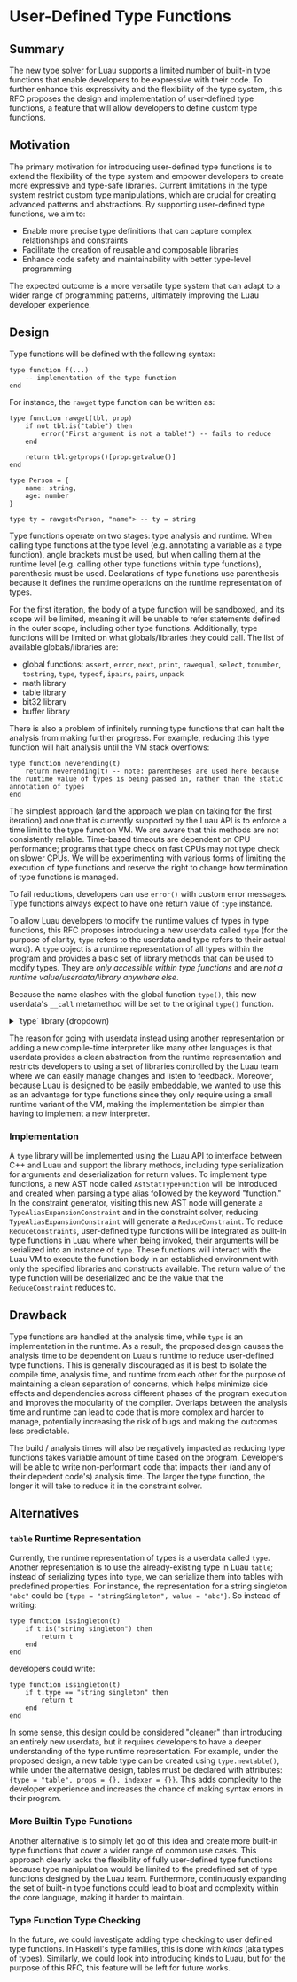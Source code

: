 # User-Defined Type Functions

## Summary

The new type solver for Luau supports a limited number of built-in type functions that enable developers to be expressive with their code. To further enhance this expressivity and the flexibility of the type system, this RFC proposes the design and implementation of user-defined type functions, a feature that will allow developers to define custom type functions.

## Motivation

The primary motivation for introducing user-defined type functions is to extend the flexibility of the type system and empower developers to create more expressive and type-safe libraries. Current limitations in the type system restrict custom type manipulations, which are crucial for creating advanced patterns and abstractions. By supporting user-defined type functions, we aim to:
- Enable more precise type definitions that can capture complex relationships and constraints
- Facilitate the creation of reusable and composable libraries
- Enhance code safety and maintainability with better type-level programming

The expected outcome is a more versatile type system that can adapt to a wider range of programming patterns, ultimately improving the Luau developer experience.

## Design

Type functions will be defined with the following syntax:
```luau
type function f(...)
    -- implementation of the type function
end
```

For instance, the `rawget` type function can be written as:
```luau
type function rawget(tbl, prop)
    if not tbl:is("table") then
        error("First argument is not a table!") -- fails to reduce
    end

    return tbl:getprops()[prop:getvalue()]
end

type Person = {
    name: string,
    age: number
}

type ty = rawget<Person, "name"> -- ty = string
```

Type functions operate on two stages: type analysis and runtime. When calling type functions at the type level (e.g. annotating a variable as a type function), angle brackets must be used, but when calling them at the runtime level (e.g. calling other type functions within type functions), parenthesis must be used. Declarations of type functions use parenthesis because it defines the runtime operations on the runtime representation of types.

For the first iteration, the body of a type function will be sandboxed, and its scope will be limited, meaning it will be unable to refer statements defined in the outer scope, including other type functions. Additionally, type functions will be limited on what globals/libraries they could call. The list of available globals/libraries are:

- global functions: `assert`, `error`, `next`, `print`, `rawequal`, `select`, `tonumber`, `tostring`, `type`, `typeof`, `ipairs`, `pairs`, `unpack`
- math library
- table library
- bit32 library
- buffer library

There is also a problem of infinitely running type functions that can halt the analysis from making further progress. For example, reducing this type function will halt analysis until the VM stack overflows:
```luau
type function neverending(t)
    return neverending(t) -- note: parentheses are used here because the runtime value of types is being passed in, rather than the static annotation of types
end
```

The simplest approach (and the approach we plan on taking for the first iteration) and one that is currently supported by the Luau API is to enforce a time limit to the type function VM. We are aware that this methods are not consistently reliable. Time-based timeouts are dependent on CPU performance; programs that type check on fast CPUs may not type check on slower CPUs. We will be experimenting with various forms of limiting the execution of type functions and reserve the right to change how termination of type functions is managed.

</details>

To fail reductions, developers can use `error()` with custom error messages. Type functions always expect to have one return value of `type` instance.

To allow Luau developers to modify the runtime values of types in type functions, this RFC proposes introducing a new userdata called `type` (for the purpose of clarity, `type` refers to the userdata and type refers to their actual word). A `type` object is a runtime representation of all types within the program and provides a basic set of library methods that can be used to modify types. They are *only accessible within type functions* and are *not a runtime value/userdata/library anywhere else*.

Because the name clashes with the global function `type()`, this new userdata's `__call` metamethod will be set to the original `type()` function.

<details><summary>`type` library (dropdown)</summary>

Methods under a different type heading (ex: `Singleton`) imply that the methods are only available for those types. At the implementation level, there is a check to make sure that the type-specific methods are being called on the correct types.

#### `type`
All attributes of newly created `type` are initialized with empty tables / arrays and `nil`. For instance, `type.newtable()` initializes its properties with an empty table and index / index result type as `nil`. Additionally, all arguments are passed by references.

| Instance Attributes | Type | Description |
| ------------- | ------------- | ------------- |
| `niltype` | `type` | an immutable runtime representation of the built-in type `nil` |
| `unknown` | `type` | an immutable runtime representation of the built-in type `unknown` |
| `never` | `type` | an immutable runtime representation of the built-in type `never` |
| `any` | `type` | an immutable runtime representation of the built-in type `any` |
| `boolean` | `type` | returns an immutable runtime representation of the built-in type `boolean` |
| `number` | `type` | returns an immutable runtime representation of the built-in type `number` |
| `string` | `type` | returns an immutable runtime representation of the built-in type `string` |

| Instance Methods | Return Type | Description |
| ------------- | ------------- | ------------- |
| `__eq(arg: type)` | `boolean` | overrides the == operator to return true if self is syntactically equal to arg |
| `is(arg: typestring)` | `boolean` | returns true if self has the same tag as the argument. List of available tags: "nil", "unknown", "never", "any", "boolean", "number", "string", "boolean singleton", "string singleton", "negation", "union", "intersection", "table", "function", "class".  |

| Static Methods | Return Type | Description |
| ------------- | ------------- | ------------- |
| `getnegation(arg: type)` | `type` | returns an immutable runtime representation of the negation of the argument; the argument cannot be an instance of a table or a function. |
| `getstringsingleton(arg: string)` | `type` | returns an immutable runtime representation of a string singleton type of the argument |
| `getbooleansingleton(arg: boolean)` | `type` | returns an immutable runtime representation of a boolean singleton type of the argument |
| `getunion(arg: {type})` | `type` | returns an immutable runtime representation of union type of its argument |
| `getintersection(arg: {type})` | `type` | returns an immutable runtime representation of intersection type of its argument |
| `newtable(props: {[type]: type}?, indexer: {key: type, value: type}?, metatable: type?)` | `type` | returns a mutable runtime representation of a `table` type. If provided the metatable parameter, this table becomes a metatable. |
| `newfunction(parameters: {type} \| type?, returns: {type} \| type?)` | `type` | returns a mutable runtime representation of a `function` type. Calling `newfunction(X)` will by default set `parameters` to `X` |
| `copy(arg: type)` | `type` | returns a deep copy of the argument |

#### Negation

| Instance Methods | Type | Description |
| ------------- | ------------- | ------------- |
| `gettype()` | `type` | returns the runtime representation of the self's type being negated |

#### StringSingleton

| Instance Methods | Return Type | Description |
| ------------- | ------------- | ------------- |
| `getvalue()` | `string` | returns self's value of a string singleton |

#### BooleanSingleton

| Instance Methods | Return Type | Description |
| ------------- | ------------- | ------------- |
| `getvalue()` | `boolean` | returns self's boolean singleton value of either `true` or `false` |

#### Table

| Instance Methods | Return Type | Description |
| ------------- | ------------- | ------------- |
| `setprop(key: type, value: type?)` | `nil` | adds / overrides (if same key exists) a key, value pair to self's table properties; if value is nil, removes the key, value pair from self's table properties; if the key does not exist and the value is nil, nothing happens |
| `getprop(key: type)` | `type?` | returns the value associated with the key from self's table properties if the key exists, else nil |
| `getprops()` | `{[type]: type}` | returns a table of self's table properties (e.g. `{["age"] = 20}` will return `{type.getstringsingleton("age") = type.getnumber()}`) |
| `setindexer(key: type, value: type)` | `nil` | sets self's indexer key type to the first argument and indexer value type to the second |
| `getindexer()` | `{key: type, value: type}?` | returns a table containing self's indexer key type and value type if they exist, else nil |
| `setmetatable(arg: type)` | `nil` | sets self's metatable to the argument |
| `getmetatable()` | `type?` | returns self's runtime representation of metatable if it exists, else nil |

#### Function

| Instance Methods | Return Type | Description |
| ------------- | ------------- | ------------- |
| `setparameters(arg: {type} \| type?)` | `nil` | sets self's parameter types to the argument, where an array implies a TypePack and the latter implies a Variadic |
| `getparameters()` | `{type} \| type?` | returns the runtime representation of self's parameter type if it exists, else nil. Return an array implies a TypePack and a single value implies a Variadic |
| `setreturns(arg: {type} \| type?)` | `nil` | sets self's return types to the argument, where an array implies a TypePack and the latter implies a Variadic |
| `getreturns()` | `{type} \| type?` | returns the runtime representation of self's return type if it exists, else nil. Return an array implies a TypePack and a single value implies a Variadic |

#### Union

| Instance Methods | Return Type | Description |
| ------------- | ------------- | ------------- |
| `getcomponents()` | `{type}` | returns an array of types that the self's union can represent. For instance, `string \| number` returns `{type.string, type.number}` |

#### Intersection

| Instance Methods | Return Type | Description |
| ------------- | ------------- | ------------- |
| `getcomponents()` | `{type}` | returns an array of types represented by self's intersection. For instance, `string & number` returns `{type.string, type.number}` |

#### Class

| Instance Methods | Return Type | Description |
| ------------- | ------------- | ------------- |
| `getprops()` | `{[type]: type}` | returns the runtime representation self's properties |
| `getparent()` | `type?` | returns the runtime representation of self's parent class if it exists, else nil |
| `getmetatable()` | `type?` | returns the runtime representation of self's metatable if it exists, else nil |
| `getindexer()` | `{key: type, value: type}?` | returns a table containing self's indexer key type and value type |

</details>

The reason for going with userdata instead using another representation or adding a new compile-time interpreter like many other languages is that userdata provides a clean abstraction from the runtime representation and restricts developers to using a set of libraries controlled by the Luau team where we can easily manage changes and listen to feedback. Moreover, because Luau is designed to be easily embeddable, we wanted to use this as an advantage for type functions since they only require using a small runtime variant of the VM, making the implementation be simpler than having to implement a new interpreter.

### Implementation

A `type` library will be implemented using the Luau API to interface between C++ and Luau and support the library methods, including type serialization for arguments and deserialization for return values. To implement type functions, a new AST node called `AstStatTypeFunction` will be introduced and created when parsing a type alias followed by the keyword "function." In the constraint generator, visiting this new AST node will generate a `TypeAliasExpansionConstraint` and in the constraint solver, reducing `TypeAliasExpansionConstraint` will generate a `ReduceConstraint`. To reduce `ReduceConstraints`, user-defined type functions will be integrated as built-in type functions in Luau where when being invoked, their arguments will be serialized into an instance of `type`. These functions will interact with the Luau VM to execute the function body in an established environment with only the specified libraries and constructs available. The return value of the type function will be deserialized and be the value that the `ReduceConstraint` reduces to.

## Drawback

Type functions are handled at the analysis time, while `type` is an implementation in the runtime. As a result, the proposed design causes the analysis time to be dependent on Luau's runtime to reduce user-defined type functions. This is generally discouraged as it is best to isolate the compile time, analysis time, and runtime from each other for the purpose of maintaining a clean separation of concerns, which helps minimize side effects and dependencies across different phases of the program execution and improves the modularity of the compiler. Overlaps between the analysis time and runtime can lead to code that is more complex and harder to manage, potentially increasing the risk of bugs and making the outcomes less predictable.

The build / analysis times will also be negatively impacted as reducing type functions takes variable amount of time based on the program. Developers will be able to write non-performant code that impacts their (and any of their depedent code's) analysis time. The larger the type function, the longer it will take to reduce it in the constraint solver.

## Alternatives

### `table` Runtime Representation

Currently, the runtime representation of types is a userdata called `type`. Another representation is to use the already-existing type in Luau `table`; instead of serializing types into `type`, we can serialize them into tables with predefined properties. For instance, the representation for a string singleton `"abc"` could be `{type = "stringSingleton", value = "abc"}`. So instead of writing:
```luau
type function issingleton(t)
    if t:is("string singleton") then
        return t
    end
end
```
developers could write:
```luau
type function issingleton(t)
    if t.type == "string singleton" then
        return t
    end
end
```

In some sense, this design could be considered "cleaner" than introducing an entirely new userdata, but it requires developers to have a deeper understanding of the type runtime representation. For example, under the proposed design, a new table type can be created using `type.newtable()`, while under the alternative design, tables must be declared with attributes: `{type = "table", props = {}, indexer = {}}`. This adds complexity to the developer experience and increases the chance of making syntax errors in their program.

### More Builtin Type Functions

Another alternative is to simply let go of this idea and create more built-in type functions that cover a wider range of common use cases. This approach clearly lacks the flexibility of fully user-defined type functions because type manipulation would be limited to the predefined set of type functions designed by the Luau team. Furthermore, continuously expanding the set of built-in type functions could lead to bloat and complexity within the core language, making it harder to maintain.

### Type Function Type Checking

In the future, we could investigate adding type checking to user defined type functions. In Haskell's type families, this is done with _kinds_ (aka types of types). Similarly, we could look into introducing kinds to Luau, but for the purpose of this RFC, this feature will be left for future works.